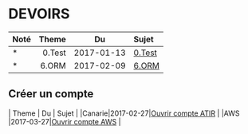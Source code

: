 # DEVOIRS

|Noté| Theme | Du       | Sujet                                  |
|----|------:|:--------:|:---------------------------------------|  
| *  |0.Test |2017-01-13|[0.Test](0.Test#Devoir)                        |
| *  |6.ORM  |2017-02-09|[6.ORM](https://github.com/CollegeBoreal/INF1051-17H/tree/master/6.ORM)                        |


## Créer un compte 
| Theme | Du       | Sujet                                  |
|Canarie|2017-02-27|[Ouvrir compte ATIR](http://fluidsurveys.com/s/DAIRsubmission/langfr-ca/) |
|AWS    |2017-03-27|[Ouvrir compte AWS](https://github.com/CollegeBoreal/Tutoriels/tree/master/5.AWS) |


